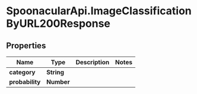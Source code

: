 # SpoonacularApi.ImageClassificationByURL200Response

## Properties

Name | Type | Description | Notes
------------ | ------------- | ------------- | -------------
**category** | **String** |  | 
**probability** | **Number** |  | 


